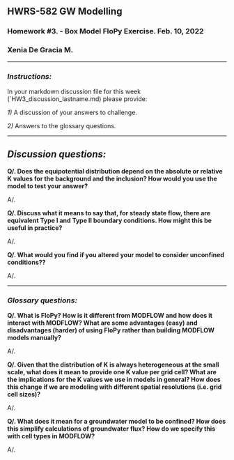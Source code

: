 
## **HWRS-582 GW Modelling**
### **Homework #3. - Box Model FloPy Exercise. Feb. 10, 2022**
### **Xenia De Gracia M.**

---

### ***Instructions:***

In your markdown discussion file for this week (`HW3_discussion_lastname.md) please provide:

*1)* A discussion of your answers to challenge.

*2)* Answers to the glossary questions.

---

## ***Discussion questions:***

**Q/. Does the equipotential distribution depend on the absolute or relative K values for the background and the inclusion? How would you use the model to test your answer?**

A/.


**Q/. Discuss what it means to say that, for steady state flow, there are equivalent Type I and Type II boundary conditions. How might this be useful in practice?**

A/.


**Q/. What would you find if you altered your model to consider unconfined conditions??**

A/.

---

### ***Glossary questions:***

**Q/. What is FloPy? How is it different from MODFLOW and how does it interact with MODFLOW? What are some advantages (easy) and disadvantages (harder) of using FloPy rather than building MODFLOW models manually?**

A/.

**Q/. Given that the distribution of K is always heterogeneous at the small scale, what does it mean to provide one K value per grid cell? What are the implications for the K values we use in models in general? How does this change if we are modeling with different spatial resolutions (i.e. grid cell sizes)?**

A/.

**Q/. What does it mean for a groundwater model to be confined? How does this simplify calculations of groundwater flux? How do we specify this with cell types in MODFLOW?**

A/.
